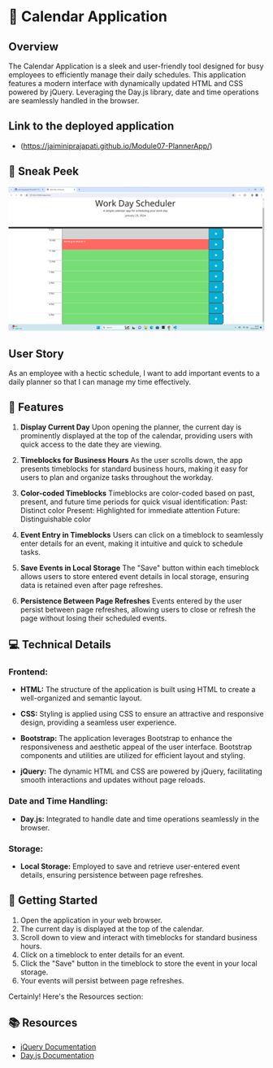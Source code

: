 # 📅 Calendar Application

## Overview
The Calendar Application is a sleek and user-friendly tool designed for busy employees to efficiently manage their daily schedules. This application features a modern interface with dynamically updated HTML and CSS powered by jQuery. Leveraging the Day.js library, date and time operations are seamlessly handled in the browser.

## Link to the deployed application
- (https://jaiminiprajapati.github.io/Module07-PlannerApp/)

## 👀 Sneak Peek
![Screenshot of the application](<images/Screenshot 2024-01-23 102353.png>)

## User Story
As an employee with a hectic schedule, I want to add important events to a daily planner so that I can manage my time effectively.

## 🚀 Features
1. **Display Current Day**
Upon opening the planner, the current day is prominently displayed at the top of the calendar, providing users with quick access to the date they are viewing.

2. **Timeblocks for Business Hours**
As the user scrolls down, the app presents timeblocks for standard business hours, making it easy for users to plan and organize tasks throughout the workday.

3. **Color-coded Timeblocks**
Timeblocks are color-coded based on past, present, and future time periods for quick visual identification:
    Past: Distinct color
    Present: Highlighted for immediate attention
    Future: Distinguishable color
4. **Event Entry in Timeblocks**
Users can click on a timeblock to seamlessly enter details for an event, making it intuitive and quick to schedule tasks.

5. **Save Events in Local Storage**
The "Save" button within each timeblock allows users to store entered event details in local storage, ensuring data is retained even after page refreshes.

6. **Persistence Between Page Refreshes**
Events entered by the user persist between page refreshes, allowing users to close or refresh the page without losing their scheduled events.

## 💻 Technical Details

### **Frontend:**
- **HTML:** The structure of the application is built using HTML to create a well-organized and semantic layout.

- **CSS:** Styling is applied using CSS to ensure an attractive and responsive design, providing a seamless user experience.

- **Bootstrap:** The application leverages Bootstrap to enhance the responsiveness and aesthetic appeal of the user interface. Bootstrap components and utilities are utilized for efficient layout and styling.

- **jQuery:** The dynamic HTML and CSS are powered by jQuery, facilitating smooth interactions and updates without page reloads.

### **Date and Time Handling:**
- **Day.js:** Integrated to handle date and time operations seamlessly in the browser.

### **Storage:**
- **Local Storage:** Employed to save and retrieve user-entered event details, ensuring persistence between page refreshes.

## 🚦 Getting Started
1. Open the application in your web browser.
2. The current day is displayed at the top of the calendar.
3. Scroll down to view and interact with timeblocks for standard business hours.
4. Click on a timeblock to enter details for an event.
5. Click the "Save" button in the timeblock to store the event in your local storage.
6. Your events will persist between page refreshes.

Certainly! Here's the Resources section:

## 📚 Resources

- [jQuery Documentation](https://api.jquery.com/)
- [Day.js Documentation](https://day.js.org/)